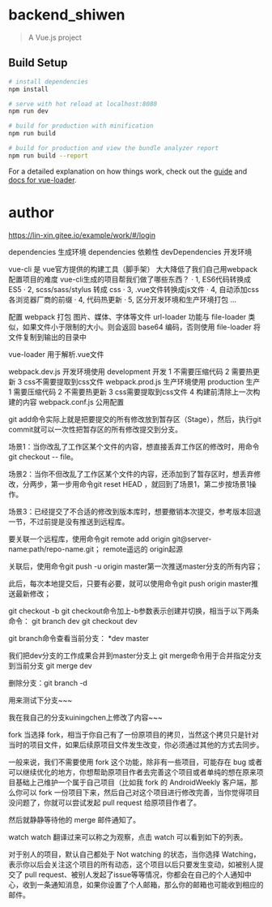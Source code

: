 # backend_shiwen

> A Vue.js project

## Build Setup

``` bash
# install dependencies
npm install

# serve with hot reload at localhost:8080
npm run dev

# build for production with minification
npm run build

# build for production and view the bundle analyzer report
npm run build --report
```

For a detailed explanation on how things work, check out the [guide](http://vuejs-templates.github.io/webpack/) and [docs for vue-loader](http://vuejs.github.io/vue-loader).

# author

https://lin-xin.gitee.io/example/work/#/login

dependencies 生成环境   dependencies 依赖性
devDependencies 开发环境

vue-cli 是 vue官方提供的构建工具（脚手架） 大大降低了我们自己用webpack配置项目的难度
vue-cli生成的项目帮我们做了哪些东西？
· 1, ES6代码转换成ES5
· 2, scss/sass/stylus 转成 css
· 3, .vue文件转换成js文件
· 4, 自动添加css各浏览器厂商的前缀
· 4, 代码热更新
· 5, 区分开发环境和生产环境打包
...

配置 webpack 打包 图片、媒体、字体等文件
url-loader 功能与 file-loader 类似，如果文件小于限制的大小。则会返回 base64 编码，否则使用 file-loader 将文件复制到输出的目录中

vue-loader 用于解析.vue文件

webpack.dev.js 开发环境使用  development 开发
    1 不需要压缩代码
    2 需要热更新
    3 css不需要提取到css文件
webpack.prod.js 生产环境使用   production 生产
    1 需要压缩代码
    2 不需要热更新
    3 css需要提取到css文件
    4 构建前清除上一次构建的内容
webpack.conf.js 公用配置



git add命令实际上就是把要提交的所有修改放到暂存区（Stage），然后，执行git commit就可以一次性把暂存区的所有修改提交到分支。


场景1：当你改乱了工作区某个文件的内容，想直接丢弃工作区的修改时，用命令git checkout -- file。

场景2：当你不但改乱了工作区某个文件的内容，还添加到了暂存区时，想丢弃修改，分两步，第一步用命令git reset HEAD <file>，就回到了场景1，第二步按场景1操作。

场景3：已经提交了不合适的修改到版本库时，想要撤销本次提交，参考版本回退一节，不过前提是没有推送到远程库。


要关联一个远程库，使用命令git remote add origin git@server-name:path/repo-name.git；  remote遥远的  origin起源

关联后，使用命令git push -u origin master第一次推送master分支的所有内容；

此后，每次本地提交后，只要有必要，就可以使用命令git push origin master推送最新修改；

git checkout -b <name>
git checkout命令加上-b参数表示创建并切换，相当于以下两条命令：
git branch dev
git checkout dev

git branch命令查看当前分支：
*dev
master

我们把dev分支的工作成果合并到master分支上
git merge命令用于合并指定分支到当前分支
git merge dev

删除分支：git branch -d <name>

用来测试下分支~~~

我在我自己的分支kuiningchen上修改了内容~~~


fork
当选择 fork，相当于你自己有了一份原项目的拷贝，当然这个拷贝只是针对当时的项目文件，如果后续原项目文件发生改变，你必须通过其他的方式去同步。

一般来说，我们不需要使用 fork 这个功能，除非有一些项目，可能存在 bug 或者可以继续优化的地方，你想帮助原项目作者去完善这个项目或者单纯的想在原来项目基础上己维护一个属于自己项目（比如我 fork 的 AndroidWeekly 客户端，那么你可以 fork 一份项目下来，然后自己对这个项目进行修改完善，当你觉得项目没问题了，你就可以尝试发起 pull request 给原项目作者了。

然后就静静等待他的 merge 邮件通知了。

watch
watch 翻译过来可以称之为观察，点击 watch 可以看到如下的列表。

对于别人的项目，默认自己都处于 Not watching 的状态，当你选择 Watching，表示你以后会关注这个项目的所有动态，这个项目以后只要发生变动，如被别人提交了 pull request、被别人发起了issue等等情况，你都会在自己的个人通知中心，收到一条通知消息，如果你设置了个人邮箱，那么你的邮箱也可能收到相应的邮件。

